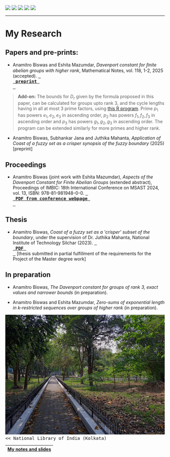 [![](https://img.shields.io/badge/Home-red?style=for-the-badge)](https://anamitro.github.io/)
[![](https://img.shields.io/badge/Research-yellow?style=for-the-badge)](https://anamitro.github.io/research.html)
[![](https://img.shields.io/badge/Talks-red?style=for-the-badge)](https://anamitro.github.io/talks.html)
[![](https://img.shields.io/badge/Teaching-red?style=for-the-badge)](https://anamitro.github.io/teach)
[![](https://img.shields.io/badge/Other_stuff-red?style=for-the-badge)](https://anamitro.github.io/hobbies.html)
_____

# My Research


## Papers and pre-prints:

- Anamitro Biswas and Eshita Mazumdar, _Davenport constant for ﬁnite abelian groups with higher rank_, Mathematical Notes, vol. 118, 1-2, 2025 (accepted). [<kbd> <br> **preprint** <br> </kbd>](https://arxiv.org/abs/2402.09999)

> **Add-on:** The bounds for $D_r$ given by the formula proposed in this paper, can be calculated for groups upto rank 3, and the cycle lengths having in all at most 3 prime factors, using [this R program](https://github.com/anamitro/d-r-bounds). Prime $p_1$ has powers $e_1, e_2, e_3$ in ascending order, $p_2$ has powers $f_1, f_2, f_3$ in ascending order and $p_3$ has powers $g_1, g_2, g_3$ in ascending order. The program can be extended similarly for more primes and higher rank.

- Anamitro Biswas, Subhankar Jana and Juthika Mahanta, _Application of Coast of a fuzzy set as a crisper synopsis of the fuzzy boundary_ (2025) [preprint]

## Proceedings

- Anamitro Biswas (joint work with Eshita Mazumdar), *Aspects of the Davenport Constant for Finite Abelian Groups* (extended abstract), Proceedings of IMBIC: 18th International Conference on MSAST 2024, vol. 13, ISBN: 978-81-981948-0-0. [<kbd> <br> **PDF from conference webpage** <br> </kbd>](https://imbicorg.blogspot.com/p/previous-proceedings.html?m=1)

## Thesis

- Anamitro Biswas, *Coast of a fuzzy set as a 'crisper' subset of the boundary*, under the supervision of Dr. Juthika Mahanta, National Institute of Technology Silchar (2023). [<kbd> <br> **PDF** <br> </kbd>](files/anamitro_thesis_old.pdf) [thesis submitted in partial fulfillment of the requirements for the Project of the Master degree work]

## In preparation

- Anamitro Biswas, _The Davenport constant for groups of rank 3, exact values and narrower bounds_ (in preparation).

- Anamitro Biswas and Eshita Mazumdar, _Zero-sums of exponential length in k-restricted sequences over groups of
higher rank_ (in preparation).


<img src="library.jpg" alt="drawing" width="600"/> <kbd> << National Library of India (Kolkata) </kbd>

| [**My notes and slides**](https://anamitro.github.io/notes) |
| --- |
